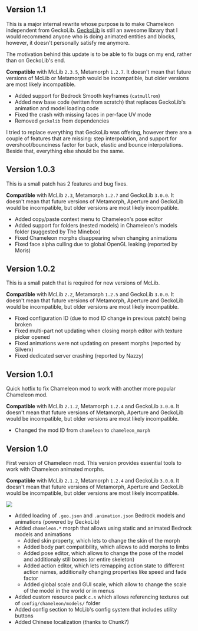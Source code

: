 ## Version 1.1

This is a major internal rewrite whose purpose is to make Chameleon independent from GeckoLib. [GeckoLib](https://www.curseforge.com/minecraft/mc-mods/geckolib) is still an awesome library that I would recommend anyone who is doing animated entities and blocks, however, it doesn't personally satisfy me anymore.

The motivation behind this update is to be able to fix bugs on my end, rather than on GeckoLib's end. 

**Compatible** with McLib `2.3.5`, Metamorph `1.2.7`. It doesn't mean that future versions of McLib or Metamorph would be incompatible, but older versions are most likely incompatible.

* Added support for Bedrock Smooth keyframes (`catmullrom`)
* Added new base code (written from scratch) that replaces GeckoLib's animation and model loading code
* Fixed the crash with missing faces in per-face UV mode
* Removed `geckolib` from dependencies

I tried to replace everything that GeckoLib was offering, however there are a couple of features that are missing: step interpolation, and support for overshoot/bounciness factor for back, elastic and bounce interpolations. Beside that, everything else should be the same.

## Version 1.0.3

This is a small patch has 2 features and bug fixes.

**Compatible** with McLib `2.3`, Metamorph `1.2.7` and GeckoLib `3.0.0`. It doesn't mean that future versions of Metamorph, Aperture and GeckoLib would be incompatible, but older versions are most likely incompatible.

* Added copy/paste context menu to Chameleon's pose editor
* Added support for folders (nested models) in Chameleon's models folder (suggested by The Minebox)
* Fixed Chameleon morphs disappearing when changing animations
* Fixed face alpha culling due to global OpenGL leaking (reported by Moris)

## Version 1.0.2

This is a small patch that is required for new versions of McLib.

**Compatible** with McLib `2.2`, Metamorph `1.2.5` and GeckoLib `3.0.0`. It doesn't mean that future versions of Metamorph, Aperture and GeckoLib would be incompatible, but older versions are most likely incompatible.

* Fixed configuration ID (due to mod ID change in previous patch) being broken
* Fixed multi-part not updating when closing morph editor with texture picker opened
* Fixed animations were not updating on present morphs (reported by Silverx)
* Fixed dedicated server crashing (reported by Nazzy)

## Version 1.0.1

Quick hotfix to fix Chameleon mod to work with another more popular Chameleon mod.

**Compatible** with McLib `2.1.2`, Metamorph `1.2.4` and GeckoLib `3.0.0`. It doesn't mean that future versions of Metamorph, Aperture and GeckoLib would be incompatible, but older versions are most likely incompatible.

* Changed the mod ID from `chameleon` to `chameleon_morph`

## Version 1.0

First version of Chameleon mod. This version provides essential tools to work with Chameleon animated morphs.

**Compatible** with McLib `2.1.2`, Metamorph `1.2.4` and GeckoLib `3.0.0`. It doesn't mean that future versions of Metamorph, Aperture and GeckoLib would be incompatible, but older versions are most likely incompatible.

<a href="https://youtu.be/9vKWH2r6wFI"><img src="https://img.youtube.com/vi/9vKWH2r6wFI/0.jpg"></a> 

* Added loading of `.geo.json` and `.animation.json` Bedrock models and animations (powered by GeckoLib)
* Added `chameleon.*` morph that allows using static and animated Bedrock models and animations
	* Added skin property, which lets to change the skin of the morph
	* Added body part compatibility, which allows to add morphs to limbs
	* Added pose editor, which allows to change the pose of the model and additionaly still bones (or entire skeleton)
	* Added action editor, which lets remapping action state to different action names, additionally changing properties like speed and fade factor
	* Added global scale and GUI scale, which allow to change the scale of the model in the world or in menus
* Added custom resource pack `c.s` which allows referencing textures out of `config/chameleon/models/` folder
* Added config section to McLib's config system that includes utility buttons
* Added Chinese localization (thanks to Chunk7)